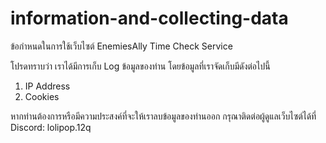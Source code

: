 # information-and-collecting-data
ข้อกำหนดในการใช้เว็บไซต์ EnemiesAlly Time Check Service

โปรดทราบว่า เราได้มีการเก็บ Log ข้อมูลของท่าน โดยข้อมูลที่เราจัดเก็บมีดังต่อไปนี้
  1. IP Address
  2. Cookies

หากท่านต้องการหรือมีความประสงค์ที่จะให้เราลบข้อมูลของท่านออก กรุณาติดต่อผู้ดูแลเว็บไซต์ได้ที่ Discord: lolipop.12q

